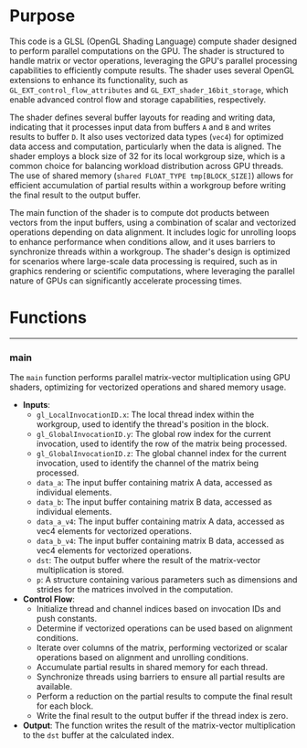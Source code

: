 # Purpose
This code is a GLSL (OpenGL Shading Language) compute shader designed to perform parallel computations on the GPU. The shader is structured to handle matrix or vector operations, leveraging the GPU's parallel processing capabilities to efficiently compute results. The shader uses several OpenGL extensions to enhance its functionality, such as `GL_EXT_control_flow_attributes` and `GL_EXT_shader_16bit_storage`, which enable advanced control flow and storage capabilities, respectively.

The shader defines several buffer layouts for reading and writing data, indicating that it processes input data from buffers `A` and `B` and writes results to buffer `D`. It also uses vectorized data types (`vec4`) for optimized data access and computation, particularly when the data is aligned. The shader employs a block size of 32 for its local workgroup size, which is a common choice for balancing workload distribution across GPU threads. The use of shared memory (`shared FLOAT_TYPE tmp[BLOCK_SIZE]`) allows for efficient accumulation of partial results within a workgroup before writing the final result to the output buffer.

The main function of the shader is to compute dot products between vectors from the input buffers, using a combination of scalar and vectorized operations depending on data alignment. It includes logic for unrolling loops to enhance performance when conditions allow, and it uses barriers to synchronize threads within a workgroup. The shader's design is optimized for scenarios where large-scale data processing is required, such as in graphics rendering or scientific computations, where leveraging the parallel nature of GPUs can significantly accelerate processing times.
# Functions

---
### main
The `main` function performs parallel matrix-vector multiplication using GPU shaders, optimizing for vectorized operations and shared memory usage.
- **Inputs**:
    - `gl_LocalInvocationID.x`: The local thread index within the workgroup, used to identify the thread's position in the block.
    - `gl_GlobalInvocationID.y`: The global row index for the current invocation, used to identify the row of the matrix being processed.
    - `gl_GlobalInvocationID.z`: The global channel index for the current invocation, used to identify the channel of the matrix being processed.
    - `data_a`: The input buffer containing matrix A data, accessed as individual elements.
    - `data_b`: The input buffer containing matrix B data, accessed as individual elements.
    - `data_a_v4`: The input buffer containing matrix A data, accessed as vec4 elements for vectorized operations.
    - `data_b_v4`: The input buffer containing matrix B data, accessed as vec4 elements for vectorized operations.
    - `dst`: The output buffer where the result of the matrix-vector multiplication is stored.
    - `p`: A structure containing various parameters such as dimensions and strides for the matrices involved in the computation.
- **Control Flow**:
    - Initialize thread and channel indices based on invocation IDs and push constants.
    - Determine if vectorized operations can be used based on alignment conditions.
    - Iterate over columns of the matrix, performing vectorized or scalar operations based on alignment and unrolling conditions.
    - Accumulate partial results in shared memory for each thread.
    - Synchronize threads using barriers to ensure all partial results are available.
    - Perform a reduction on the partial results to compute the final result for each block.
    - Write the final result to the output buffer if the thread index is zero.
- **Output**: The function writes the result of the matrix-vector multiplication to the `dst` buffer at the calculated index.



